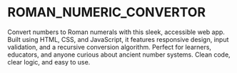 # ROMAN_NUMERIC_CONVERTOR
Convert numbers to Roman numerals with this sleek, accessible web app. Built using HTML, CSS, and JavaScript, it features responsive design, input validation, and a recursive conversion algorithm. Perfect for learners, educators, and anyone curious about ancient number systems. Clean code, clear logic, and easy to use.
